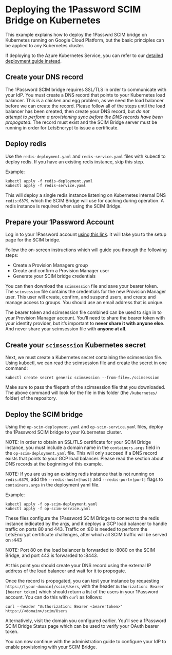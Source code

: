 # Deploying the 1Password SCIM Bridge on Kubernetes

This example explains how to deploy the 1Passwrd SCIM bridge on Kubernetes running on Google Cloud Platform, but the basic principles can be applied to any Kubernetes cluster.

If deploying to the Azure Kubernetes Service, you can refer to our [detailed deployment guide instead](https://support.1password.com/cs/scim-deploy-azure/).

## Create your DNS record

The 1Password SCIM bridge requires SSL/TLS in order to communicate with your IdP. You must create a DNS record that points to your Kubernetes load balancer. This is a chicken and egg problem, as we need the load balancer before we can create the record. Please follow all of the steps until the load balancer has been created, then create your DNS record, but _do not attempt to perform a provisioning sync before the DNS records have been propogated_. The record must exist and the SCIM Bridge server must be running in order for LetsEncrypt to issue a certificate.

## Deploy redis

Use the `redis-deployment.yaml` and `redis-service.yaml` files with kubectl to deploy redis. If you have an existing redis instance, skip this step.

Example:
```
kubectl apply -f redis-deployment.yaml
kubectl apply -f redis-service.yaml
```

This will deploy a single redis instance listening on Kubernetes internal DNS `redis:6379`, which the SCIM Bridge will use for caching during operation. A redis instance is required when using the SCIM Bridge.

## Prepare your 1Password Account

Log in to your 1Password account [using this link](https://start.1password.com/settings/provisioning/setup).  It will take you to the setup page for the SCIM bridge.

Follow the on-screen instructions which will guide you through the following steps:

* Create a Provision Managers group
* Create and confirm a Provision Manager user
* Generate your SCIM bridge credentials

You can then download the `scimsession` file and save your bearer token.  The `scimsession` file contains the credentials for the new Provision Manager user.  This user will create, confirm, and suspend users, and create and manage access to groups.  You should use an email address that is unique.

The bearer token and scimsession file combined can be used to sign in to your Provision Manager account. You’ll need to share the bearer token with your identity provider, but it’s important to **never share it with anyone else**. And never share your scimsession file with **anyone at all**.

## Create your `scimsession` Kubernetes secret

Next, we must create a Kubernetes secret containing the scimsession file. Using kubectl, we can read the scimsession file and create the secret in one command:
```
kubectl create secret generic scimsession --from-file=./scimsession
```
Make sure to pass the filepath of the scimsession file that you downloaded.  The above command will look for the file in  this folder (the `/kubernetes/` folder) of the repository.

## Deploy the SCIM bridge

Using the `op-scim-deployment.yaml` and `op-scim-service.yaml` files, deploy the 1Password SCIM bridge to your Kubernetes cluster.

NOTE: In order to obtain an SSL/TLS certificate for your SCIM Bridge instance, you must include a domain name in the `containers.args` field in the `op-scim-deployment.yaml` file. This will only succeed if a DNS record exists that points to your GCP load balancer. Please read the section about DNS records at the beginning of this example.

NOTE: If you are using an existing redis instance that is not running on `redis:6379`, add the `--redis-host=[host]` and `--redis-port=[port]` flags to `containers.args` in the deployment yaml file.

Example:
```
kubectl apply -f op-scim-deployment.yaml
kubectl apply -f op-scim-service.yaml
```

These files configure the 1Password SCIM Bridge to connect to the redis instance indicated by the args, and it deploys a GCP load balancer to handle traffic on ports 80 and 443. Traffic on :80 is needed to perform the LetsEncrypt certificate challenges, after which all SCIM traffic will be served on :443

NOTE: Port 80 on the load balancer is forwarded to :8080 on the SCIM Bridge, and port 443 is forwarded to :8443.

At this point you should create your DNS record using the external IP address of the load balancer and wait for it to propogate.

Once the record is propogated, you can test your instance by requesting `https://[your-domain]/scim/Users`, with the header `Authorization: Bearer [bearer token]` which should return a list of the users in your 1Password account.  You can do this with `curl` as follows:

```
curl --header "Authorization: Bearer <bearertoken>" https://<domain>/scim/Users
```

Alternatively, visit the domain you configured earlier.  You'll see a 1Password SCIM Bridge Status page which can be used to verify your OAuth bearer token.

You can now continue with the administration guide to configure your IdP to enable provisioning with your SCIM Bridge.
